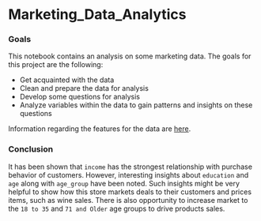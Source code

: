 # Marketing_Data_Analytics

### Goals 

This notebook contains an analysis on some marketing data. The goals for this project are the following:
* Get acquainted with the data
* Clean and prepare the data for analysis  
* Develop some questions for analysis
* Analyze variables within the data to gain patterns and insights on these questions

Information regarding the features for the data are [here](https://github.com/AhmedHajAhmed/Marketing_Data_Analytics/blob/main/feature_descriptions).


### Conclusion 

It has been shown that `income` has the strongest relationship with purchase behavior of customers. However, interesting insights about `education` and `age` along with `age_group` have been noted. Such insights might be very helpful to show how this store markets deals to their customers and prices items, such as wine sales. There is also opportunity to increase market to the `18 to 35` and `71 and Older` age groups to drive products sales. 
